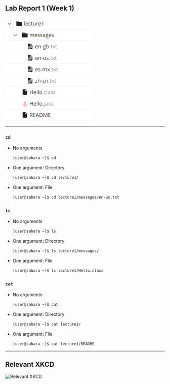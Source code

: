 ## Lab Report 1 (Week 1)

![File Hierarchy](/assets/week-1/file-hierarchy.png)

***

### `cd`

- No arguments

  ```bash
  [user@sahara ~]$ cd
  ```

- One argument: Directory

  ```bash
  [user@sahara ~]$ cd lecture1/
  ```

- One argument: File

  ```bash
  [user@sahara ~]$ cd lecture1/messages/en-us.txt
  ```

### `ls`

- No arguments

  ```bash
  [user@sahara ~]$ ls
  ```

- One argument: Directory

  ```bash
  [user@sahara ~]$ ls lecture1/messages/
  ```

- One argument: File

  ```bash
  [user@sahara ~]$ ls lecture1/Hello.class
  ```

### `cat`

- No arguments

  ```bash
  [user@sahara ~]$ cat
  ```

- One argument: Directory

  ```bash
  [user@sahara ~]$ cat lecture1/
  ```

- One argument: File

  ```bash
  [user@sahara ~]$ cat lecture1/README
  ```

---

## Relevant XKCD

![Relevant XKCD](https://www.explainxkcd.com/wiki/images/b/bd/server_problem.png)
